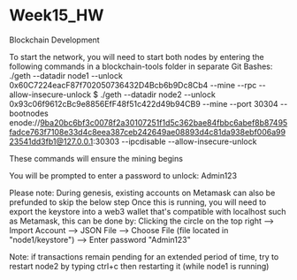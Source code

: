 # Week15_HW
Blockchain Development

To start the network, you will need to start both nodes by entering the following commands in a blockchain-tools folder in separate Git Bashes: ./geth --datadir node1 --unlock 0x60C7224eacF87f702050736432D4Bcb6b9Dc8Cb4 --mine --rpc --allow-insecure-unlock $ ./geth --datadir node2 --unlock 0x93c06f9612cBc9e8856EfF48f51c422d49b94CB9 --mine --port 30304 --bootnodes enode://9ba20bc6bf3c0078f2a30107251f1d5c362bae84fbbc6abef8b87495fadce763f7108e33d4c8eea387ceb242649ae08893d4c81da938ebf006a9923541dd3fb1@127.0.0.1:30303 --ipcdisable --allow-insecure-unlock

These commands will ensure the mining begins

You will be prompted to enter a password to unlock: Admin123

Please note: During genesis, existing accounts on Metamask can also be prefunded to skip the below step Once this is running, you will need to export the keystore into a web3 wallet that's compatible with localhost such as Metamask, this can be done by: Clicking the circle on the top right --> Import Account --> JSON File --> Choose File (file located in "node1/keystore") --> Enter password "Admin123"

Note: if transactions remain pending for an extended period of time, try to restart node2 by typing ctrl+c then restarting it (while node1 is running)